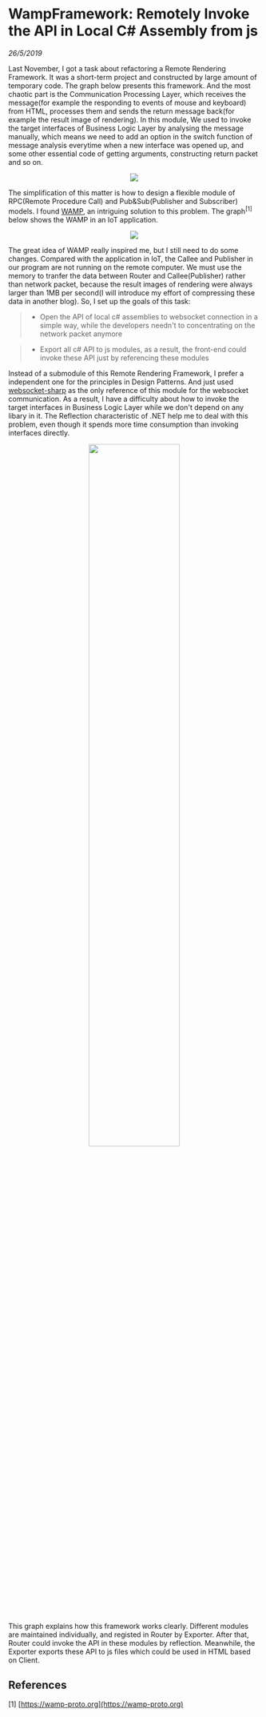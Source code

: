 # WampFramework: Remotely Invoke the API in Local C# Assembly from js
*26/5/2019*

Last November, I got a task about refactoring a Remote Rendering Framework. It was a short-term project and constructed by large amount of temporary code. The graph below presents this framework. And the most chaotic part is the Communication Processing Layer, which receives the message(for example the responding to events of mouse and keyboard) from HTML, processes them and sends the return message back(for example the result image of rendering). In this module, We used to invoke the target interfaces of Business Logic Layer by analysing the message manually, which means we need to add an option in the switch function of message analysis everytime when a new interface was opened up, and some other essential code of getting arguments, constructing return packet and so on.

<center><img style="max-width: 60%;" src="blogs/WampFramework_Remotely_Invoke_the_API_in_Local_C#_Assembly_from_js/Remote_Rendering_Framework.png"></center>

The simplification of this matter is how to design a flexible module of RPC(Remote Procedure Call) and Pub&Sub(Publisher and Subscriber) models. I found [WAMP](https://wamp-proto.org), an intriguing solution to this problem. The graph<sup>[1]</sup> below shows the WAMP in an IoT application.

<center><img style="max-width: 60%;" src="blogs/WampFramework_Remotely_Invoke_the_API_in_Local_C#_Assembly_from_js/WAMP_in_an_IoT_application.svg"></center>

The great idea of WAMP really inspired me, but I still need to do some changes. Compared with the application in IoT, the Callee and Publisher in our program are not running on the remote computer. We must use the memory to tranfer the data between Router and Callee(Publisher) rather than network packet, because the result images of rendering were always larger than 1MB per second(I will introduce my effort of compressing these data in another blog). So, I set up the goals of this task:

>* Open the API of local c# assemblies to websocket connection in a simple way, while the developers needn't to concentrating on the network packet anymore

>* Export all c# API to js modules, as a result, the front-end could invoke these API just by referencing these modules

Instead of a submodule of this Remote Rendering Framework, I prefer a independent one for the principles in Design Patterns. And just used [websocket-sharp](https://github.com/sta/websocket-sharp) as the only reference of this module for the websocket communication. As a result, I have a difficulty about how to invoke the target interfaces in Business Logic Layer while we don't depend on any libary in it. The Reflection characteristic of .NET help me to deal with this problem, even though it spends more time consumption than invoking interfaces directly. 

<center><img style="width: 60%;" src="blogs/WampFramework_Remotely_Invoke_the_API_in_Local_C#_Assembly_from_js/WAMPFramework.png"></center>

This graph explains how this framework works clearly. Different modules are maintained individually, and registed in Router by Exporter. After that, Router could invoke the API in these modules by reflection. Meanwhile, the Exporter exports these API to js files which could be used in HTML based on Client.

## References
[1] [https://wamp-proto.org](https://wamp-proto.org)